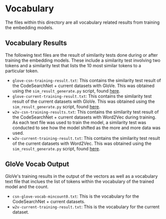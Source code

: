 # Vocabulary

The files within this directory are all vocabulary related results from training the embedding models.

## Vocabulary Results

The following text files are the result of similarity tests done during or after training the embedding models. These include a similarity test involving two tokens and a similarity test that lists the 10 most similar tokens to a particular token.

- `glove-csn-training-result.txt`: This contains the similarity test result of the CodeSearchNet + current datasets with GloVe. This was obtained using the `sim_result_generate.py` script, found [here](https://github.com/Sairamvinay/Code-Generation-Classification-QA/tree/main/code/Embeddings/code_snippet_embedding).
- `glove-current-training-result.txt`: This contains the similarity test result of the current datasets with GloVe. This was obtained using the `sim_result_generate.py` script, found [here](https://github.com/Sairamvinay/Code-Generation-Classification-QA/tree/main/code/Embeddings/code_snippet_embedding).
- `w2v-csn-training-results.txt`: This contains the similarity test result of the CodeSearchNet + current datasets with Word2Vec during training. As each text file was used to train the model, a similarity test was conducted to see how the model shifted as the more and more data was used.
- `w2v-current-training-result.txt`: This contains the similarity test result of the current datasets with Word2Vec. This was obtained using the `sim_result_generate.py` script, found [here](https://github.com/Sairamvinay/Code-Generation-Classification-QA/tree/main/code/Embeddings/code_snippet_embedding).

## GloVe Vocab Output

GloVe's training results in the output of the vectors as well as a vocabulary text file that inclues the list of tokens within the vocabulary of the trained model and the count.

- `csn-glove-vocab-mincount0.txt`: This is the vocabulary for the CodeSearchNet + current datasets.
- `w2v-current-training-result.txt`: This is the vocabulary for the current dataset.